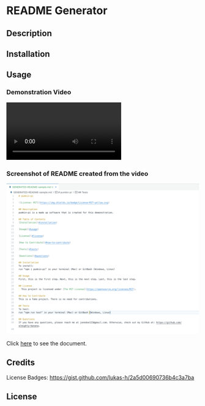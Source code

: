 # README Generator

## Description


## Installation

## Usage

### Demonstration Video
<video src="assets/videos/demonstration-video.mov" controls="controls">
</video>

### Screenshot of README created from the video
![README created from the video](./assets/images/screenshot-of-sample.png)

Click [here](GENERATED-README-sample.md) to see the document.

## Credits

License Badges: https://gist.github.com/lukas-h/2a5d00690736b4c3a7ba

## License